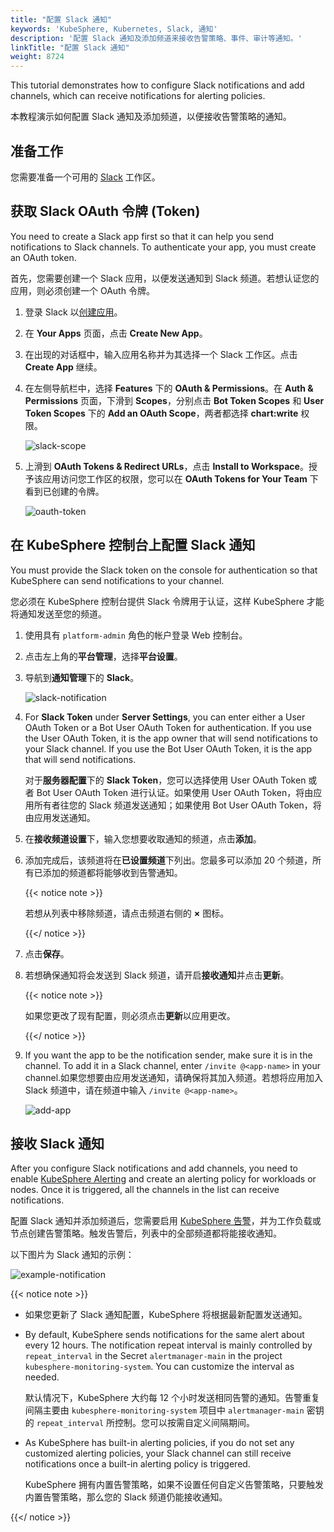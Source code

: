 ```yaml
---
title: "配置 Slack 通知"
keywords: 'KubeSphere, Kubernetes, Slack, 通知'
description: '配置 Slack 通知及添加频道来接收告警策略、事件、审计等通知。'
linkTitle: "配置 Slack 通知"
weight: 8724
---
```


This tutorial demonstrates how to configure Slack notifications and add channels, which can receive notifications for alerting policies.

本教程演示如何配置 Slack 通知及添加频道，以便接收告警策略的通知。

## 准备工作

您需要准备一个可用的 [Slack](https://slack.com/) 工作区。

## 获取 Slack OAuth 令牌 (Token)

You need to create a Slack app first so that it can help you send notifications to Slack channels. To authenticate your app, you must create an OAuth token.

首先，您需要创建一个 Slack 应用，以便发送通知到 Slack 频道。若想认证您的应用，则必须创建一个 OAuth 令牌。

1. 登录 Slack 以[创建应用](https://api.slack.com/apps)。

2. 在 **Your Apps** 页面，点击 **Create New App**。

3. 在出现的对话框中，输入应用名称并为其选择一个 Slack 工作区。点击 **Create App** 继续。

4. 在左侧导航栏中，选择 **Features** 下的 **OAuth & Permissions**。在 **Auth & Permissions** 页面，下滑到 **Scopes**，分别点击 **Bot Token Scopes** 和 **User Token Scopes** 下的 **Add an OAuth Scope**，两者都选择 **chart:write** 权限。

   ![slack-scope](/images/docs/cluster-administration/platform-settings/notification-management/configure-slack/slack-scope.png)

5. 上滑到 **OAuth Tokens & Redirect URLs**，点击 **Install to Workspace**。授予该应用访问您工作区的权限，您可以在 **OAuth Tokens for Your Team** 下看到已创建的令牌。

   ![oauth-token](/images/docs/cluster-administration/platform-settings/notification-management/configure-slack/oauth-token.png)

## 在 KubeSphere 控制台上配置 Slack 通知

You must provide the Slack token on the console for authentication so that KubeSphere can send notifications to your channel.

您必须在 KubeSphere 控制台提供 Slack 令牌用于认证，这样 KubeSphere 才能将通知发送至您的频道。

1. 使用具有 `platform-admin` 角色的帐户登录 Web 控制台。

2. 点击左上角的**平台管理**，选择**平台设置**。

3. 导航到**通知管理**下的 **Slack**。

   ![slack-notification](/images/docs/cluster-administration/platform-settings/notification-management/configure-slack/slack-notification.png)

4. For **Slack Token** under **Server Settings**, you can enter either a User OAuth Token or a Bot User OAuth Token for authentication. If you use the User OAuth Token, it is the app owner that will send notifications to your Slack channel. If you use the Bot User OAuth Token, it is the app that will send notifications.

   对于**服务器配置**下的 **Slack Token**，您可以选择使用 User OAuth Token 或者 Bot User OAuth Token 进行认证。如果使用 User OAuth Token，将由应用所有者往您的 Slack 频道发送通知；如果使用 Bot User OAuth Token，将由应用发送通知。

5. 在**接收频道设置**下，输入您想要收取通知的频道，点击**添加**。

6. 添加完成后，该频道将在**已设置频道**下列出。您最多可以添加 20 个频道，所有已添加的频道都将能够收到告警通知。

   {{< notice note >}}

   若想从列表中移除频道，请点击频道右侧的 **×** 图标。

   {{</ notice >}} 

7. 点击**保存**。

8. 若想确保通知将会发送到 Slack 频道，请开启**接收通知**并点击**更新**。

   {{< notice note >}}

   如果您更改了现有配置，则必须点击**更新**以应用更改。

   {{</ notice >}} 

9. If you want the app to be the notification sender, make sure it is in the channel. To add it in a Slack channel, enter `/invite @<app-name>` in your channel.如果您想要由应用发送通知，请确保将其加入频道。若想将应用加入 Slack 频道中，请在频道中输入 `/invite @<app-name>`。

   ![add-app](/images/docs/cluster-administration/platform-settings/notification-management/configure-slack/add-app.png)

## 接收 Slack 通知

After you configure Slack notifications and add channels, you need to enable [KubeSphere Alerting](../../../../pluggable-components/alerting/) and create an alerting policy for workloads or nodes. Once it is triggered, all the channels in the list can receive notifications.

配置 Slack 通知并添加频道后，您需要启用 [KubeSphere 告警](../../../../pluggable-components/alerting/)，并为工作负载或节点创建告警策略。触发告警后，列表中的全部频道都将能接收通知。

以下图片为 Slack 通知的示例：

![example-notification](/images/docs/cluster-administration/platform-settings/notification-management/configure-slack/example-notification.png)

{{< notice note >}}

- 如果您更新了 Slack 通知配置，KubeSphere 将根据最新配置发送通知。

- By default, KubeSphere sends notifications for the same alert about every 12 hours. The notification repeat interval is mainly controlled by `repeat_interval` in the Secret `alertmanager-main` in the project `kubesphere-monitoring-system`. You can customize the interval as needed.

  默认情况下，KubeSphere 大约每 12 个小时发送相同告警的通知。告警重复间隔主要由 `kubesphere-monitoring-system` 项目中 `alertmanager-main` 密钥的 `repeat_interval` 所控制。您可以按需自定义间隔期间。

- As KubeSphere has built-in alerting policies, if you do not set any customized alerting policies, your Slack channel can still receive notifications once a built-in alerting policy is triggered.

  KubeSphere 拥有内置告警策略，如果不设置任何自定义告警策略，只要触发内置告警策略，那么您的 Slack 频道仍能接收通知。

{{</ notice >}} 